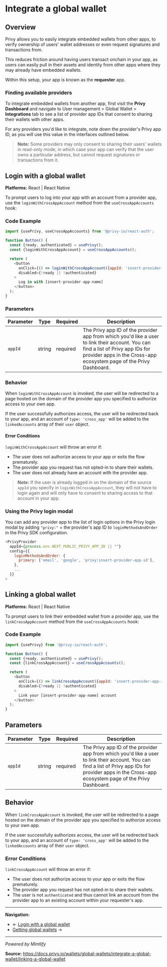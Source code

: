 # Integrate a global wallet

## Overview

Privy allows you to easily integrate embedded wallets from other apps, to verify ownership of users' wallet addresses or even request signatures and transactions from.

This reduces friction around having users transact onchain in your app, as users can easily pull in their assets and identity from other apps where they may already have embedded wallets.

Within this setup, your app is known as the **requester** app.

### Finding available providers

To integrate embedded wallets from another app, first visit the **Privy Dashboard** and navigate to User management > Global Wallet > **Integrations** tab to see a list of provider app IDs that consent to sharing their wallets with other apps.

For any providers you'd like to integrate, note down the provider's Privy app ID, as you will use this value in the interfaces outlined below.

> **Note:** Some providers may only consent to sharing their users' wallets in read-only mode, in which case your app can verify that the user owns a particular address, but cannot request signatures or transactions from it.

## Login with a global wallet

**Platforms:** React | React Native

To prompt users to log into your app with an account from a provider app, use the `loginWithCrossAppAccount` method from the `useCrossAppAccounts` hook:

### Code Example

```javascript
import {usePrivy, useCrossAppAccounts} from '@privy-io/react-auth';

function Button() {
  const {ready, authenticated} = usePrivy();
  const {loginWithCrossAppAccount} = useCrossAppAccounts();

  return (
    <button
      onClick={() => loginWithCrossAppAccount({appId: 'insert-provider-app-id'})}
      disabled={!ready || !authenticated}
    >
      Log in with [insert-provider-app-name]
    </button>
  );
}
```

### Parameters

| Parameter | Type | Required | Description |
|-----------|------|----------|-------------|
| `appId` | string | required | The Privy app ID of the provider app from which you'd like a user to link their account. You can find a list of Privy app IDs for provider apps in the Cross-app ecosystem page of the Privy Dashboard. |

### Behavior

When `loginWithCrossAppAccount` is invoked, the user will be redirected to a page hosted on the domain of the provider app you specified to authorize access to your own app.

If the user successfully authorizes access, the user will be redirected back to your app, and an account of `type: 'cross_app'` will be added to the `linkedAccounts` array of their `user` object.

#### Error Conditions

`loginWithCrossAppAccount` will throw an error if:

- The user does not authorize access to your app or exits the flow prematurely.
- The provider app you request has not opted-in to share their wallets.
- The user does not already have an account with the provider app.

> **Note:** If the user is already logged in on the domain of the source `appId` you specify in `loginWithCrossAppAccount`, they will not have to login again and will only have to consent to sharing access to that account in your app.

### Using the Privy login modal

You can add any provider app to the list of login options in the Privy login modal by adding `"privy:"` + the provider's app ID to `loginMethodsAndOrder` in the Privy SDK configuration.

```javascript
<PrivyProvider
  appId={process.env.NEXT_PUBLIC_PRIVY_APP_ID || ""}
  config={{
    loginMethodsAndOrder: {
      primary: ['email', 'google', 'privy:insert-provider-app-id'],
    },
    ...
  }}
>
```

## Linking a global wallet

**Platforms:** React | React Native

To prompt users to link their embedded wallet from a provider app, use the `linkCrossAppAccount` method from the `useCrossAppAccounts` hook:

### Code Example

```javascript
import {usePrivy} from '@privy-io/react-auth';

function Button() {
  const {ready, authenticated} = usePrivy();
  const {linkCrossAppAccount} = useCrossAppAccounts();

  return (
    <button
      onClick={() => linkCrossAppAccount({appId: 'insert-provider-app-id'})}
      disabled={!ready || !authenticated}
    >
      Link your [insert-provider-app-name] account
    </button>
  );
}
```

## Parameters

| Parameter | Type | Required | Description |
|-----------|------|----------|-------------|
| `appId` | string | required | The Privy app ID of the provider app from which you'd like a user to link their account. You can find a list of Privy app IDs for provider apps in the Cross-app ecosystem page of the Privy Dashboard. |

## Behavior

When `linkCrossAppAccount` is invoked, the user will be redirected to a page hosted on the domain of the provider app you specified to authorize access to your own app.

If the user successfully authorizes access, the user will be redirected back to your app, and an account of `type: 'cross_app'` will be added to the `linkedAccounts` array of their `user` object.

### Error Conditions

`linkCrossAppAccount` will throw an error if:

- The user does not authorize access to your app or exits the flow prematurely.
- The provider app you request has not opted-in to share their wallets.
- The user is not `authenticated` and thus cannot link an account from the provider app to an existing account within your requester's app.

---

**Navigation:**
- ← [Login with a global wallet](previous-page)
- [Getting global wallets](next-page) →

---

*Powered by Mintlify*

**Source:** https://docs.privy.io/wallets/global-wallets/integrate-a-global-wallet/linking-a-global-wallet